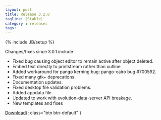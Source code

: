```yaml
---
layout: post
title: Release 3.2.0
tagline: (Stable)
category : releases
tags:
---
```

{% include JB/setup %}

Changes/fixes since 3.0.1 include

- Fixed bug causing object editor to remain active after object deleted.
- Embed text directly to printstream rather than outline
- Added workaround for pango kerning bug: pango-cairo bug #700592.
- Fixed many gtk+ deprecations.
- Documentation updates.
- Fixed desktop file validation problems.
- Added appdata file.
- Updated to work with evolution-data-server API breakage.
- New templates and fixes

[Download](/pages/download.html){: class="btn btn-default" }

